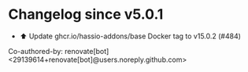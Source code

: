 # Changelog since v5.0.1
- ⬆️ Update ghcr.io/hassio-addons/base Docker tag to v15.0.2 (#484)

Co-authored-by: renovate[bot] <29139614+renovate[bot]@users.noreply.github.com> 
